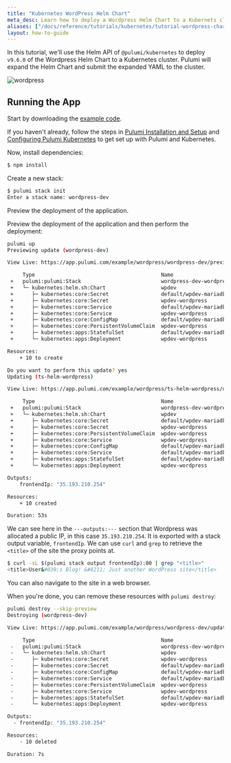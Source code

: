 ```yaml
---
title: "Kubernetes WordPress Helm Chart"
meta_desc: Learn how to deploy a Wordpress Helm Chart to a Kubernets cluster.
aliases: ["/docs/reference/tutorials/kubernetes/tutorial-wordpress-chart/"]
layout: how-to-guide
---
```


In this tutorial, we'll use the Helm API of `@pulumi/kubernetes` to deploy `v9.6.0` of the Wordpress
Helm Chart to a Kubernetes cluster. Pulumi will expand the Helm Chart and submit the expanded YAML to the cluster.

![wordpress](/images/docs/quickstart/kubernetes/wp-deploy.gif "Wordpress Helm Chart deployment")

## Running the App

Start by downloading the [example code](https://github.com/pulumi/examples/tree/master/kubernetes-ts-helm-wordpress).

If you haven't already, follow the steps in [Pulumi Installation and
Setup](/docs/get-started/install) and [Configuring Pulumi
Kubernetes](/registry/packages/kubernetes/installation-configuration) to get set up with
Pulumi and Kubernetes.

Now, install dependencies:

```sh
$ npm install
```

Create a new stack:

```sh
$ pulumi stack init
Enter a stack name: wordpress-dev
```

Preview the deployment of the application.

Preview the deployment of the application and then perform the deployment:

```sh
pulumi up
Previewing update (wordpress-dev)

View Live: https://app.pulumi.com/example/wordpress/wordpress-dev/previews/cc683bd2-1e19-49c9-8a88-792c44e3b020

     Type                                         Name                         Plan
 +   pulumi:pulumi:Stack                          wordpress-dev-wordpress      create
 +   └─ kubernetes:helm.sh:Chart                  wpdev                        create
 +      ├─ kubernetes:core:Secret                 default/wpdev-mariadb        create
 +      ├─ kubernetes:core:Secret                 wpdev-wordpress              create
 +      ├─ kubernetes:core:Service                default/wpdev-mariadb        create
 +      ├─ kubernetes:core:Service                wpdev-wordpress              create
 +      ├─ kubernetes:core:ConfigMap              default/wpdev-mariadb        create
 +      ├─ kubernetes:core:PersistentVolumeClaim  wpdev-wordpress              create
 +      ├─ kubernetes:apps:StatefulSet            default/wpdev-mariadb        create
 +      └─ kubernetes:apps:Deployment             wpdev-wordpress              create

Resources:
    + 10 to create

Do you want to perform this update? yes
Updating (ts-helm-wordpress)

View Live: https://app.pulumi.com/example/wordpress/ts-helm-wordpress/updates/7

     Type                                         Name                         Status
 +   pulumi:pulumi:Stack                          wordpress-dev-wordpress      create
 +   └─ kubernetes:helm.sh:Chart                  wpdev                        created
 +      ├─ kubernetes:core:Secret                 default/wpdev-mariadb        created
 +      ├─ kubernetes:core:Secret                 wpdev-wordpress              created
 +      ├─ kubernetes:core:PersistentVolumeClaim  wpdev-wordpress              created
 +      ├─ kubernetes:core:Service                wpdev-wordpress              created
 +      ├─ kubernetes:core:ConfigMap              default/wpdev-mariadb        created
 +      ├─ kubernetes:core:Service                default/wpdev-mariadb        created
 +      ├─ kubernetes:apps:StatefulSet            default/wpdev-mariadb        created
 +      └─ kubernetes:apps:Deployment             wpdev-wordpress              created

Outputs:
    frontendIp: "35.193.210.254"

Resources:
    + 10 created

Duration: 53s
```

We can see here in the `---outputs:---` section that Wordpress was allocated a public IP, in this
case `35.193.210.254`. It is exported with a stack output variable, `frontendIp`. We can use `curl`
and `grep` to retrieve the `<title>` of the site the proxy points at.

```sh
$ curl -sL $(pulumi stack output frontendIp):80 | grep "<title>"
<title>User&#039;s Blog! &#8211; Just another WordPress site</title>
```

You can also navigate to the site in a web browser.

When you're done, you can remove these resources with `pulumi destroy`:

```sh
pulumi destroy --skip-preview
Destroying (wordpress-dev)

View Live: https://app.pulumi.com/example/wordpress/wordpress-dev/updates/8

     Type                                         Name                         Status
 -   pulumi:pulumi:Stack                          wordpress-dev-wordpress      deleted
 -   └─ kubernetes:helm.sh:Chart                  wpdev                        deleted
 -      ├─ kubernetes:core:Secret                 wpdev-wordpress              deleted
 -      ├─ kubernetes:core:Secret                 default/wpdev-mariadb        deleted
 -      ├─ kubernetes:core:ConfigMap              default/wpdev-mariadb        deleted
 -      ├─ kubernetes:core:Service                default/wpdev-mariadb        deleted
 -      ├─ kubernetes:core:PersistentVolumeClaim  wpdev-wordpress              deleted
 -      ├─ kubernetes:core:Service                wpdev-wordpress              deleted
 -      ├─ kubernetes:apps:StatefulSet            default/wpdev-mariadb        deleted
 -      └─ kubernetes:apps:Deployment             wpdev-wordpress              deleted

Outputs:
  - frontendIp: "35.193.210.254"

Resources:
    - 10 deleted

Duration: 7s
```
